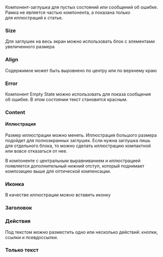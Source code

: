 Компонент-заглушка для пустых состояний или сообщений об ошибке. Рамка не является частью компонента, а показана только для иллюстраций к статье.

<!-- example(empty-state-default) -->
### Size

Для заглушек на весь экран можно использовать блок с элементами увеличенного размера

<!-- example(empty-state-big) -->

### Align

Содержимое может быть выровнено по центру или по верхнему краю

<!-- example(empty-state-align) -->

### Error

Компонент Empty State можно использовать для показа сообщения об ошибке. В этом состоянии текст становится красным.

<!-- example(empty-state-error) -->

### Content
#### Иллюстрация

Размер иллюстрации можно менять. Иллюстрация большого размера подойдет для полноэкранных заглушек. Если нужна заглушка лишь для отдельного блока, то можно сделать иллюстрацию компактной или вовсе отказаться от нее.

<!-- example(empty-state-content) -->

В компоненте с центральным выравниванием и иллюстрацией появляется дополнительный нижний отступ, который поднимает композицию выше для оптической компенсации.

### Иконка

В качестве иллюстрации можно вставить иконку

<!-- example(empty-state-icon) -->

### Заголовок

<!-- example(empty-state-title) -->

### Действия

Под текстом можно разместить одно или несколько действий: кнопки, ссылки и псевдоссылки.

<!-- example(empty-state-actions) -->

<!-- example(empty-state-actions2) -->

### Только текст

<!-- example(empty-state-text-only) -->
